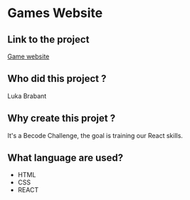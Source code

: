 #  Games Website
 
## Link to the project ##
[Game website](https://stupendous-dasik-cdda65.netlify.app/)

## **Who did this project ?**

Luka Brabant

## **Why create this projet ?**

It's a Becode Challenge, the goal is training our React skills.

## **What language are used?**

- HTML
- CSS
- REACT

